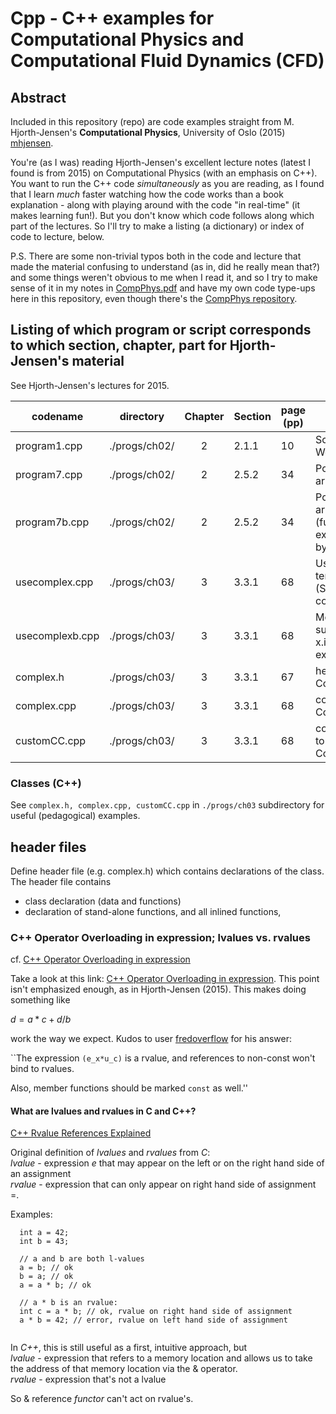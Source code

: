 # Cpp - C++ examples for Computational Physics and Computational Fluid Dynamics (CFD)

## Abstract

Included in this repository (repo) are code examples straight from M. Hjorth-Jensen's **Computational Physics**, University of Oslo (2015) [mhjensen](http://www.mn.uio.no/fysikk/english/people/aca/mhjensen/).  

You're (as I was) reading Hjorth-Jensen's excellent lecture notes (latest I found is from 2015) on Computational Physics (with an emphasis on C++).  You want to run the C++ code *simultaneously* as you are reading, as I found that I learn *much* faster watching how the code works than a book explanation - along with playing around with the code "in real-time" (it makes learning fun!).  But you don't know which code follows along which part of the lectures.  So I'll try to make a listing (a dictionary) or index of code to lecture, below.  

P.S. There are some non-trivial typos both in the code and lecture that made the material confusing to understand (as in, did he really mean that?) and some things weren't obvious to me when I read it, and so I try to make sense of it in my notes in [CompPhys.pdf](https://github.com/ernestyalumni/CompPhys/blob/master/LaTeXandpdfs/CompPhys.pdf) and have my own code type-ups here in this repository, even though there's the [CompPhys repository](https://github.com/CompPhysics).

## Listing of which program or script corresponds to which section, chapter, part for Hjorth-Jensen's material

See Hjorth-Jensen's lectures for 2015.  

| codename        | directory      | Chapter | Section | page (pp) | Description            |
| --------------- | -------------- | :-----: | ------- | --------- | ---------------------- |
| program1.cpp    | ./progs/ch02/  | 2       | 2.1.1   | 10        | Scientific Hello World!|
| program7.cpp    | ./progs/ch02/  | 2       | 2.5.2   | 34        | Pointers and arrays in C++ |
| program7b.cpp   | ./progs/ch02/  | 2       | 2.5.2   | 34        | Pointers and arrays in C++ (further experimentation by me) |
| usecomplex.cpp  | ./progs/ch03/  | 3       | 3.3.1   | 68        | Using standard template library (STL) for <complex>, complex<double>  |
| usecomplexb.cpp | ./progs/ch03/  | 3       | 3.3.1   | 68        | More usage, such as x.real(), x.imag(), and exp(z) by me |
| complex.h       | ./progs/ch03/  | 3       | 3.3.1   | 67        | header file for Complex class |
| complex.cpp     | ./progs/ch03/  | 3       | 3.3.1   | 68        | contains Complex class |
| customCC.cpp    | ./progs/ch03/  | 3       | 3.3.1   | 68        | contains `main()` to demonstrate Complex class |


### Classes (C++)

See `complex.h, complex.cpp, customCC.cpp` in `./progs/ch03` subdirectory for useful (pedagogical) examples.

## header files

Define header file (e.g. complex.h) which contains declarations of the class.
The header file contains
- class declaration (data and functions)
- declaration of stand-alone functions, and all inlined functions,

### C++ Operator Overloading in expression; lvalues vs. rvalues

cf. [C++ Operator Overloading in expression](http://stackoverflow.com/questions/6377786/c-operator-overloading-in-expression)

Take a look at this link: [C++ Operator Overloading in expression](http://stackoverflow.com/questions/6377786/c-operator-overloading-in-expression).  This point isn't emphasized enough, as in Hjorth-Jensen (2015).  This makes doing something like  

$d = a*c + d/b$

work the way we expect.  Kudos to user [fredoverflow](http://stackoverflow.com/users/252000/fredoverflow) for his answer:

``The expression `(e_x*u_c)` is a rvalue, and references to non-const won't bind to rvalues.

Also, member functions should be marked `const` as well.''  

#### What are lvalues and rvalues in C and C++?

[C++ Rvalue References Explained](http://thbecker.net/articles/rvalue_references/section_01.html)

Original definition of *lvalues* and *rvalues* from *C*:  
*lvalue* - expression $e$ that may appear on the left or on the right hand side of an assignment  
*rvalue* - expression that can only appear on right hand side of assignment $=$.

Examples:

```
  int a = 42;
  int b = 43;

  // a and b are both l-values
  a = b; // ok
  b = a; // ok
  a = a * b; // ok

  // a * b is an rvalue:
  int c = a * b; // ok, rvalue on right hand side of assignment
  a * b = 42; // error, rvalue on left hand side of assignment
  
```

In *C++*, this is still useful as a first, intuitive approach, but   
*lvalue* - expression that refers to a memory location and allows us to take the address of that memory location via the $\&$ operator.  
*rvalue* - expression that's not a lvalue

So $\&$ reference *functor* can't act on rvalue's.
